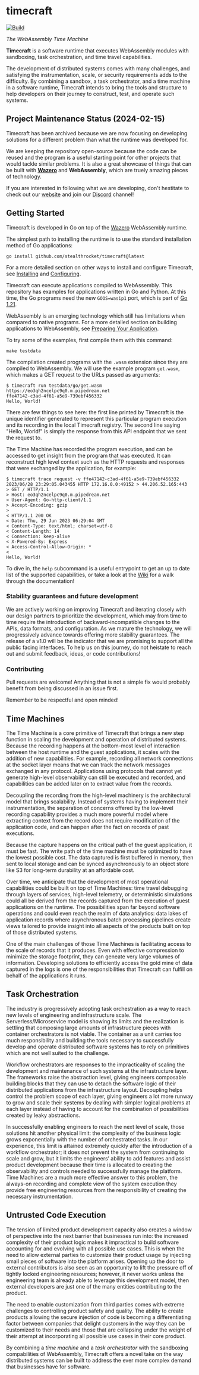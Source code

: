 # timecraft

[![Build](https://github.com/stealthrocket/timecraft/actions/workflows/build.yml/badge.svg)](https://github.com/stealthrocket/timecraft/actions/workflows/build.yml)

_The WebAssembly Time Machine_

**Timecraft** is a software runtime that executes WebAssembly modules with
sandboxing, task orchestration, and time travel capabilities.

The development of distributed systems comes with many challenges, and
satisfying the instrumentation, scale, or security requirements adds to the
difficulty. By combining a sandbox, a task orchestrator, and a time machine
in a software runtime, Timecraft intends to bring the tools and structure to
help developers on their journey to construct, test, and operate such systems.

[configuring]: https://docs.timecraft.dev/getting-started/configuration
[discord]:     https://discord.com/channels/1126309607166464131/1126309607875285035
[installing]:  https://docs.timecraft.dev/getting-started/installation
[preparing]:   https://docs.timecraft.dev/category/preparing-your-application
[wasmedge]:    https://github.com/WasmEdge/WasmEdge
[wazero]:      https://github.com/tetratelabs/wazero
[website]:     https://stealthrocket.tech
[wiki]:        https://github.com/stealthrocket/timecraft/wiki

## Project Maintenance Status (2024-02-15)

Timecraft has been archived because we are now focusing on developing solutions
for a different problem than what the runtime was developed for.

We are keeping the repository open-source because the code can be reused and
the program is a useful starting point for other projects that would tackle
similar problems. It is also a great showcase of things that can be built
with [**Wazero**][wazero] and **WebAssembly**, which are truely amazing pieces
of technology.

If you are interested in following what we are developing, don't hestitate to
check out our [website][website] and join our [Discord][discord] channel!

## Getting Started

Timecraft is developed in Go on top of the [Wazero][wazero] WebAssembly
runtime.

The simplest path to installing the runtime is to use the standard installation
method of Go applications:
```
go install github.com/stealthrocket/timecraft@latest
```
For a more detailed section on other ways to install and configure Timecraft,
see [Installing][installing] and [Configuring][configuring].

Timecraft can execute applications compiled to WebAssembly. This repository
has examples for applications written in Go and Python. At this time, the Go
programs need the new `GOOS=wasip1` port, which is part of [Go 1.21][go-121].

[go-121]: https://go.dev/blog/go1.21

WebAssembly is an emerging technology which still has limitations when compared
to native programs. For a more detailed section on building applications to
WebAssembly, see [Preparing Your Application][preparing].

To try some of the examples, first compile them with this command:
```
make testdata
```

The compilation created programs with the `.wasm` extension since they are
compiled to WebAssembly. We will use the example program `get.wasm`, which
makes a GET request to the URLs passed as arguments:

```
$ timecraft run testdata/go/get.wasm https://eo3qh2ncelpc9q0.m.pipedream.net
ffe47142-c3ad-4f61-a5e9-739ebf456332
Hello, World!
```

There are few things to see here: the first line printed by Timecraft is the
unique identifier generated to represent this particular program execution and
its recording in the local Timecraft registry. The second line saying "Hello,
World!" is simply the response from this API endpoint that we sent the request
to.

The Time Machine has recorded the program execution, and can be accessed to
get insight from the program that was executed. It can reconstruct high level
context such as the HTTP requests and responses that were exchanged by the
application, for example:

```
$ timecraft trace request -v ffe47142-c3ad-4f61-a5e9-739ebf456332
2023/06/28 23:29:05.043455 HTTP 172.16.0.0:49152 > 44.206.52.165:443
> GET / HTTP/1.1
> Host: eo3qh2ncelpc9q0.m.pipedream.net
> User-Agent: Go-http-client/1.1
> Accept-Encoding: gzip
>
< HTTP/1.1 200 OK
< Date: Thu, 29 Jun 2023 06:29:04 GMT
< Content-Type: text/html; charset=utf-8
< Content-Length: 14
< Connection: keep-alive
< X-Powered-By: Express
< Access-Control-Allow-Origin: *
<
Hello, World!
```

To dive in, the `help` subcommand is a useful entrypoint to get an up to date
list of the supported capabilities, or take a look at the [Wiki][wiki] for a
walk through the documentation!

### Stability guarantees and future development

We are actively working on improving Timecraft and iterating closely with
our design partners to prioritize the development, which may from time to time
require the introduction of backward-incompatible changes to the APIs, data
formats, and configuration. As we mature the technology, we will progressively
advance towards offering more stability guarantees. The release of a v1.0 will
be the indicator that we are promising to support all the public facing
interfaces. To help us on this journey, do not heistate to reach out and
submit feedback, ideas, or code contributions!

### Contributing

Pull requests are welcome! Anything that is not a simple fix would probably
benefit from being discussed in an issue first.

Remember to be respectful and open minded!

## Time Machines

The Time Machine is a core primitive of Timecraft that brings a new step
function in scaling the development and operation of distributed systems.
Because the recording happens at the bottom-most level of interaction between
the host runtime and the guest applications, it scales with the addition of new
capabilities. For example, recording all network connections at the socket
layer means that we can track the network messages exchanged in any protocol.
Applications using protocols that cannot yet generate high-level observability
can still be executed and recorded, and capabilities can be added later on to
extract value from the records.

Decoupling the recording from the high-level machinery is the architectural
model that brings scalability. Instead of systems having to implement their
instrumentation, the separation of concerns offered by the low-level recording
capability provides a much more powerful model where extracting context from
the record does not require modification of the application code, and can
happen after the fact on records of past executions.

Because the capture happens on the critical path of the guest application, it
must be fast. The write path of the time machine must be optimized to have the
lowest possible cost. The data captured is first buffered in memory, then sent
to local storage and can be synced asynchronously to an object store like S3
for long-term durability at an affordable cost.

Over time, we anticipate that the development of most operational capabilities
could be built on top of Time Machines: time travel debugging through layers of
services, high-level telemetry, or deterministic simulations could all be
derived from the records captured from the execution of guest applications on
the runtime. The possibilities span far beyond software operations and could
even reach the realm of data analytics: data lakes of application records where
asynchronous batch processing pipelines create views tailored to provide insight
into all aspects of the products built on top of those distributed systems.

One of the main challenges of those Time Machines is facilitating access to the
scale of records that it produces. Even with effective compression to minimize
the storage footprint, they can geneate very large volumes of information.
Developing solutions to efficiently access the gold mine of data captured in the
logs is one of the responsibilities that Timecraft can fulfill on behalf of
the applications it runs.

## Task Orchestration

The industry is progressively adopting task orchestration as a way to reach
new levels of engineering and infrastructure scale. The Serverless/Microservice
model is showing its limits and the realization is settling that composing large
amounts of infrastructure pieces with container orchestrators is not viable.
The container as a unit carries too much responsibility and building the tools
necessary to successfully develop and operate distributed software systems has
to rely on primitives which are not well suited to the challenge.

Workflow orchestrators are responses to the impracticality of scaling the
development and maintenance of such systems at the infrastructure layer.
The frameworks raise the abstraction level, giving engineers composable building
blocks that they can use to detach the software logic of their distributed
applications from the infrastructure layout. Decoupling helps control the
problem scope of each layer, giving engineers a lot more runway to grow and
scale their systems by dealing with simpler logical problems at each layer
instead of having to account for the combination of possibilities created by
leaky abstractions.

In successfully enabling engineers to reach the next level of scale, those
solutions hit another physical limit: the complexity of the business logic
grows exponentially with the number of orchestrated tasks. In our experience,
this limit is attained extremely quickly after the introduction of a workflow
orchestrator; it does not prevent the system from continuing to scale and grow,
but it limits the engineers’ ability to add features and assist product
development because their time is allocated to creating the observability and
controls needed to successfully manage the platform. Time Machines are a much
more effective answer to this problem, the always-on recording and complete
view of the system execution they provide free engineering resources from the
responsibility of creating the necessary instrumentation.

## Untrusted Code Execution

The tension of limited product development capacity also creates a window of
perspective into the next barrier that businesses run into: the increased
complexity of their product logic makes it impractical to build software
accounting for and evolving with all possible use cases. This is when the
need to allow external parties to customize their product usage by injecting
small pieces of software into the platform arises. Opening up the door to
external contributors is also seen as an opportunity to lift the pressure off
of tightly locked engineering resources; however, it never works unless the
engineering team is already able to leverage this development model, then
external developers are just one of the many entities contributing to the
product.

The need to enable customization from third parties comes with extreme
challenges to controlling product safety and quality. The ability to create
products allowing the secure injection of code is becoming a differentiating
factor between companies that delight customers in the way they can be
customized to their needs and those that are collapsing under the weight of
their attempt at incorporating all possible use cases in their core product.

By combining a _time machine_ and a _task orchestrator_ with the sandboxing
compabilities of WebAssembly, Timecraft offers a novel take on the way
distributed systems can be built to address the ever more complex demand that
businesses have for software.
